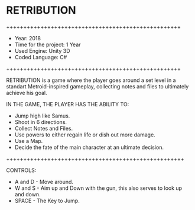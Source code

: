 # RETRIBUTION

+++++++++++++++++++++++++++++++++++++++++++++++++++

- Year: 2018
- Time for the project: 1 Year 
- Used Engine: Unity 3D 
- Coded Language: C# 

+++++++++++++++++++++++++++++++++++++++++++++++++++

RETRIBUTION is a game where the player goes around a set level in a standart Metroid-inspired gameplay, collecting notes and files to ultimately achieve his goal.

IN THE GAME, THE PLAYER HAS THE ABILITY TO:

- Jump high like Samus.
- Shoot in 6 directions.
- Collect Notes and Files.
- Use powers to either regain life or dish out more damage.
- Use a Map.
- Decide the fate of the main character at an ultimate decision.

++++++++++++++++++++++++++++++++++++++++++++++++++++

CONTROLS:

- A and D - Move around.
- W and S - Aim up and Down with the gun, this also serves to look up and down.
- SPACE - The Key to Jump.
